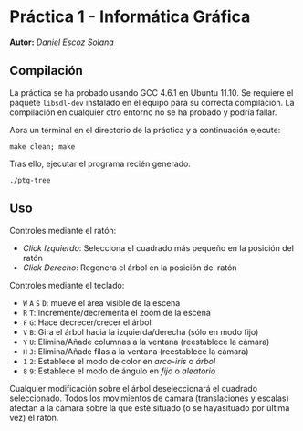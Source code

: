 Práctica 1 - Informática Gráfica
================================

**Autor:** *Daniel Escoz Solana*

Compilación
-----------

La práctica se ha probado usando GCC 4.6.1 en Ubuntu 11.10. Se requiere el
paquete `libsdl-dev` instalado en el equipo para su correcta compilación. La
compilación en cualquier otro entorno no se ha probado y podría fallar.

Abra un terminal en el directorio de la práctica y a continuación ejecute:

    make clean; make

Tras ello, ejecutar el programa recién generado:

    ./ptg-tree


Uso
---

Controles mediante el ratón:

+ *Click Izquierdo*: Selecciona el cuadrado más pequeño en la posición del ratón
+ *Click Derecho*: Regenera el árbol en la posición del ratón

Controles mediante el teclado:

+ `W` `A` `S` `D`: mueve el área visible de la escena
+ `R` `T`: Incremente/decrementa el zoom de la escena
+ `F` `G`: Hace decrecer/crecer el árbol
+ `V` `B`: Gira el árbol hacia la izquierda/derecha (sólo en modo fijo)
+ `Y` `U`: Elimina/Añade columnas a la ventana (reestablece la cámara)
+ `H` `J`: Elimina/Añade filas a la ventana (reestablece la cámara)
+ `1` `2`: Establece el modo de color en *arco-iris* o *árbol*
+ `8` `9`: Establece el modo de ángulo en *fijo* o *aleatorio*

Cualquier modificación sobre el árbol deseleccionará el cuadrado seleccionado.
Todos los movimientos de cámara (translaciones y escalas) afectan a la cámara
sobre la que esté situado (o se hayasituado por última vez) el ratón.